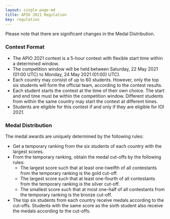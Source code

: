 ```yaml
---
layout: single-page-md
title: APIO 2021 Regulation
key: regulation
---
```


Please note that there are significant changes in the Medal Distribution.

### Contest Format
* The APIO 2021 contest is a 5-hour contest with flexible start time within a determined window.
* The competition window will be held between Saturday, 22 May 2021 (01:00 UTC) to Monday, 24 May 2021 (01:00) UTC).
* Each country may consist of up to 60 students. However, only the top six students will form the official team, according to the contest results.
* Each student starts the contest at the time of their own choice. The start and end time must be within the competition window. Different students from within the same country may start the contest at different times.
* Students are eligible for this contest if and only if they are eligible for IOI 2021.

### Medal Distribution
The medal awards are uniquely determined by the following rules:

* Get a temporary ranking from the six students of each country with the largest scores.
* From the temporary ranking, obtain the medal cut-offs by the following rules:
  * The largest score such that at least one-twelfth of all contestants from the temporary ranking is the gold cut-off.
  * The largest score such that at least one-fourth of all contestants from the temporary ranking is the silver cut-off.
  * The smallest score such that at most one-half of all contestants from the temporary ranking is the bronze cut-off.
* The top six students from each country receive medals according to the cut-offs. Students with the same score as the sixth student also receive the medals according to the cut-offs.
